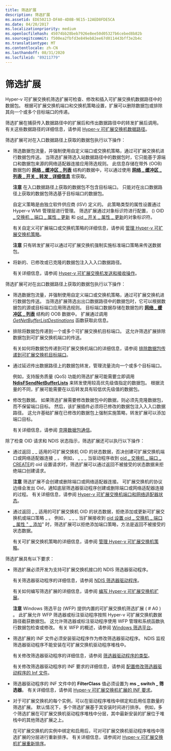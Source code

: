 ```yaml
---
title: 筛选扩展
description: 筛选扩展
ms.assetid: EDE50213-DFA0-4D8B-9E15-12AED8FDE5CA
ms.date: 04/20/2017
ms.localizationpriority: medium
ms.openlocfilehash: 45074bb28beb7926e8ee50d05327b6cebed8b82b
ms.sourcegitcommit: f500ea2fbfd3e849eb82ee67d011443bff3e2b4c
ms.translationtype: MT
ms.contentlocale: zh-CN
ms.lasthandoff: 08/31/2020
ms.locfileid: "89211779"
---
```

# <a name="filtering-extensions"></a>筛选扩展


Hyper-v 可扩展交换机筛选扩展可检查、修改和插入可扩展交换机数据路径中的数据包。 根据可扩展交换机端口和交换机策略设置，扩展可以删除数据包或排除其向一个或多个目标端口的传递。

筛选扩展在捕获传入数据路径中的扩展后和传出数据路径中的转发扩展后调用。 有关这些数据路径的详细信息，请参阅 [Hyper-v 可扩展交换机数据路径](hyper-v-extensible-switch-data-path.md)。

筛选扩展可对在入口数据路径上获取的数据包执行以下操作：

-   筛选数据包流量，并强制使用自定义端口或交换机策略，通过可扩展交换机进行数据包传送。 当筛选扩展筛选入站数据路径中的数据包时，它只能基于源端口和数据包来源的网络适配器连接应用筛选规则。 此信息存储在带外 (OOB) 数据包的 [**网络 \_ 缓冲区 \_ 列表**](/windows-hardware/drivers/ddi/ndis/ns-ndis-_net_buffer_list) 结构的数据中，可以通过使用 [**网络 \_ 缓冲区 \_ 列表 \_ 开关 \_ 转发 \_ 详细信息**](/windows-hardware/drivers/ddi/ndis/nf-ndis-net_buffer_list_switch_forwarding_detail) 宏获取。

    **注意**  在入口数据路径上获取的数据包不包含目标端口。 只能对在出口数据路径上获取的数据包筛选基于目标端口的数据包。

    自定义策略是由独立软件供应商 (ISV) 定义的。 此策略类型的属性设置通过 Hyper-v WMI 管理层进行管理。 筛选扩展通过对象标识符进行配置， () OID [ \_ 交换机 \_ 端口 \_ 属性 \_ 更新](./oid-switch-port-property-update.md) 和 [oid \_ 开关 \_ 属性 \_ 更新](./oid-switch-property-update.md)的对象标识符。

    有关自定义可扩展端口或交换机策略的详细信息，请参阅 [管理 Hyper-v 可扩展交换机策略](managing-hyper-v-extensible-switch-extensibility-policies.md)。

    **注意**  只有转发扩展可以通过可扩展交换机强制实施标准端口策略来传送数据包。

-   将新的、已修改或已克隆的数据包注入入入口数据路径。

    有关详细信息，请参阅 [Hyper-v 可扩展交换机发送和接收操作](hyper-v-extensible-switch-send-and-receive-operations.md)。

筛选扩展可对在出口数据路径上获取的数据包执行以下操作：

-   筛选数据包流量，并强制使用自定义端口或交换机策略，通过可扩展交换机进行数据包传送。 当筛选扩展筛选出出口数据路径中的数据包时，它可以根据数据包的源或目标端口应用筛选规则。 目标端口数据存储在数据包的 [**网络 \_ 缓冲区 \_ 列表**](/windows-hardware/drivers/ddi/ndis/ns-ndis-_net_buffer_list) 结构的 OOB 数据中。 扩展通过调用 [*GetNetBufferListDestinations*](/windows-hardware/drivers/ddi/ndis/nc-ndis-ndis_switch_get_net_buffer_list_destinations) 函数获取此信息。

-   排除将数据包传递到一个或多个可扩展交换机目标端口。 这允许筛选扩展排除数据包到可扩展交换机端口的传送。

    有关如何将数据包传递到可扩展交换机端口的详细信息，请参阅 [排除数据包传递到可扩展交换机目标端口](excluding-packet-delivery-to-extensible-switch-destination-ports.md)。

-   通过延迟传出数据路径上的数据包转发，管理流量流向一个或多个目标端口。

    例如，支持服务质量 (QoS) 功能的筛选扩展可能需要立即调用 [**NdisFSendNetBufferLists**](/windows-hardware/drivers/ddi/ndis/nf-ndis-ndisfsendnetbufferlists) 来转发使用较高优先级值指定的数据包。 根据流量的不同，扩展可能需要在以后转发具有较低优先级值的数据包。

-   修改包数据。 如果筛选扩展需要修改数据包中的数据，则必须先克隆数据包，而不保留端口目标。 然后，该扩展插件必须将已修改的数据包注入入入口数据路径。 这允许基础扩展在已修改的数据包上强制实施策略，转发扩展可以添加端口目标。

    有关详细信息，请参阅 [克隆数据包通信](cloning-or-duplicating-packet-traffic.md)。

除了检查 OID 请求和 NDIS 状态指示，筛选扩展还可以执行以下操作：

-   通过返回 \_ \_ 适用的可扩展交换机 OID 的状态数据，否决创建可扩展交换机端口或网络适配器连接 \_ 。 例如， \_ \_ \_ 当驱动程序收到 [oid \_ 交换机 \_ 端口 \_ CREATE](./oid-switch-port-create.md)的 oid 设置请求时，筛选扩展可以通过返回不被接受的状态数据来拒绝端口创建请求。

    **注意**  筛选扩展不会创建或删除端口或网络适配器连接。 可扩展交换机的协议边缘会发出 Oid，通知底层筛选器驱动程序创建或删除端口或网络适配器连接的过程。 有关详细信息，请参阅 [Hyper-v 可扩展交换机端口和网络适配器状态](hyper-v-extensible-switch-port-and-network-adapter-states.md)。

-   通过返回 \_ \_ 适用的可扩展交换机 OID 的状态数据，拒绝添加或更新可扩展交换机或端口策略 \_ 。 例如， \_ \_ \_ 当扩展接收到 [oid 设置 oid \_ 交换机 \_ 端口 \_ 属性 " \_ 添加](./oid-switch-port-property-add.md)" 时，筛选扩展可以拒绝添加端口策略，方法是返回不被接受的状态数据。

    有关可扩展交换机策略的详细信息，请参阅 [管理 Hyper-v 可扩展交换机策略](managing-hyper-v-extensible-switch-extensibility-policies.md)。

筛选扩展具有以下要求：

-   筛选扩展必须开发为支持可扩展交换机接口的 NDIS 筛选器驱动程序。

    有关筛选器驱动程序的详细信息，请参阅 [NDIS 筛选器驱动程序](./roadmap-for-developing-ndis-filter-drivers.md)。

    有关如何编写筛选扩展的详细信息，请参阅 [编写 Hyper-v 可扩展交换机扩展](writing-hyper-v-extensible-switch-extensions.md)。

    **注意**  Windows 筛选平台 (WFP) 提供内置的可扩展交换机筛选扩展 ( # A0 ) 。 此扩展允许 WFP 筛选器或标注驱动程序按照 Hyper-v 可扩展交换机数据路径截获数据包。 这允许筛选器或标注驱动程序使用 WFP 管理和系统函数执行数据包检查或修改。 有关 WFP 的概述，请参阅 [Windows 筛选平台](porting-packet-processing-drivers-and-apps-to-wfp.md)。

-   筛选扩展的 INF 文件必须安装驱动程序作为修改筛选器驱动程序。 NDIS 监视筛选器驱动程序不能安装在可扩展交换机驱动程序堆栈中。

    有关修改筛选器驱动程序的详细信息，请参阅 [筛选器驱动程序的类型](types-of-filter-drivers.md)。

    有关修改筛选器驱动程序的 INF 要求的详细信息，请参阅 [配置修改筛选器驱动程序的 Inf 文件](configuring-an-inf-file-for-a-modifying-filter-driver.md)。

-   筛选器驱动程序的 INF 文件中的 **FilterClass** 值必须设置为 **ms \_ switch \_ 筛选器**。 有关详细信息，请参阅 [Hyper-v 可扩展交换机扩展的 INF 要求](inf-requirements-for-hyper-v-extensions.md)。

-   对于可扩展交换机的每个实例，可以在驱动程序堆栈中绑定和启用任意数量的筛选扩展。 默认情况下，多个筛选扩展基于其安装时间进行排序。 例如，多个筛选扩展在可扩展交换机驱动程序堆栈中分层，其中最新安装的扩展位于堆栈中的其他筛选扩展之上。

    在可扩展交换机的实例中绑定和启用后，可对可扩展交换机驱动程序堆栈中筛选扩展的分层进行重新排序。 有关详细信息，请参阅对 [Hyper-v 可扩展交换机扩展重新排序](reordering-hyper-v-extensibility-switch-extensions.md)。